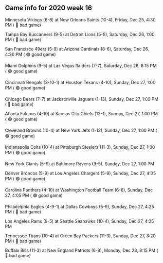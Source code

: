 ## Game info for 2020 week 16
Minnesota Vikings (6-8) at New Orleans Saints (10-4), Friday, Dec 25, 4:30 PM (	:red_circle: bad game)



Tampa Bay Buccaneers (9-5) at Detroit Lions (5-9), Saturday, Dec 26, 1:00 PM (	:red_circle: bad game)



San Francisco 49ers (5-9) at Arizona Cardinals (8-6), Saturday, Dec 26, 4:30 PM (	:green_circle: good game)



Miami Dolphins (9-5) at Las Vegas Raiders (7-7), Saturday, Dec 26, 8:15 PM (	:green_circle: good game)



Cincinnati Bengals (3-10-1) at Houston Texans (4-10), Sunday, Dec 27, 1:00 PM (	:green_circle: good game)

Chicago Bears (7-7) at Jacksonville Jaguars (1-13), Sunday, Dec 27, 1:00 PM (	:red_circle: bad game)

Atlanta Falcons (4-10) at Kansas City Chiefs (13-1), Sunday, Dec 27, 1:00 PM (	:green_circle: good game)

Cleveland Browns (10-4) at New York Jets (1-13), Sunday, Dec 27, 1:00 PM (	:green_circle: good game)

Indianapolis Colts (10-4) at Pittsburgh Steelers (11-3), Sunday, Dec 27, 1:00 PM (	:green_circle: good game)

New York Giants (5-9) at Baltimore Ravens (9-5), Sunday, Dec 27, 1:00 PM



Denver Broncos (5-9) at Los Angeles Chargers (5-9), Sunday, Dec 27, 4:05 PM (	:green_circle: good game)

Carolina Panthers (4-10) at Washington Football Team (6-8), Sunday, Dec 27, 4:05 PM (	:green_circle: good game)

Philadelphia Eagles (4-9-1) at Dallas Cowboys (5-9), Sunday, Dec 27, 4:25 PM (	:red_circle: bad game)

Los Angeles Rams (9-5) at Seattle Seahawks (10-4), Sunday, Dec 27, 4:25 PM



Tennessee Titans (10-4) at Green Bay Packers (11-3), Sunday, Dec 27, 8:20 PM (	:red_circle: bad game)



Buffalo Bills (11-3) at New England Patriots (6-8), Monday, Dec 28, 8:15 PM (	:red_circle: bad game)

